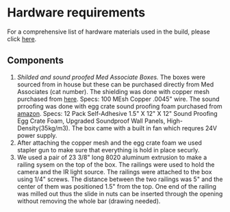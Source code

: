 # Hardware requirements

For a comprehensive list of hardware materials used in the build, please
click [here](./BOM.md).

## Components

1. _Shilded and sound proofed Med Associate Boxes._ The boxes were sourced from in house but these can be purchased directly from Med Associates (cat number). The shielding was done with copper mesh purchased from [here](https://www.twpinc.com/100-mesh-copper-0045-wire-dia). Specs: 100 MEsh Copper .0045" wire. The sound prroofing was done with egg crate sound proofing foam purchased from [amazon](https://www.amazon.com/Self-Adhesive-Quick-Recovery-Elasticity-Eco-Friendly-WVOVW/dp/B0BLTSW8KC/ref=sr_1_9?crid=2VYGY240BHKHL&keywords=egg%2525252525252Bcrate%2525252525252Bstudio%2525252525252Bfoam%2525252525252Bself-adhesive&qid=1692294347&sprefix=egg%2525252525252Bcrate%2525252525252Bstudio%2525252525252Bfoam%2525252525252Bself-adhesive%2525252525252Caps%2525252525252C71&sr=8-9&th=1). Specs: 12 Pack Self-Adhesive 1.5" X 12" X 12" Sound Proofing Egg Crate Foam, Upgraded Soundproof Wall Panels, High-Density(35kg/m3). The box came with a built in fan which requres 24V power supply. 
2. After attaching the copper mesh and the egg crate foam we used stapler gun to make sure that everything is hold in place securly.
3. We used a pair of 23 3/8" long 8020 aluminum extrusion to make a railing sysem on the top of the box. The railings were used to hold the camera and the IR light source. The railings were attached to the box using 1/4" screws. The distance between the two railings was 5" and the center of them was positioned 1.5" from the top. One end of the railing was milled out thus the slide in nuts can be inserted through the opening without removing the whole bar (drawing needed). 